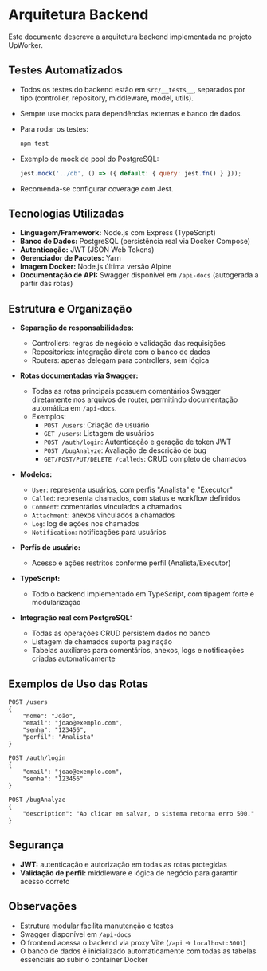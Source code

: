 

# Arquitetura Backend

Este documento descreve a arquitetura backend implementada no projeto UpWorker.

## Testes Automatizados

- Todos os testes do backend estão em `src/__tests__`, separados por tipo (controller, repository, middleware, model, utils).
- Sempre use mocks para dependências externas e banco de dados.
- Para rodar os testes:
	```bash
	npm test
	```

- Exemplo de mock de pool do PostgreSQL:
	```js
	jest.mock('../db', () => ({ default: { query: jest.fn() } }));
	```

- Recomenda-se configurar coverage com Jest.

## Tecnologias Utilizadas

- **Linguagem/Framework:** Node.js com Express (TypeScript)
- **Banco de Dados:** PostgreSQL (persistência real via Docker Compose)
- **Autenticação:** JWT (JSON Web Tokens)
- **Gerenciador de Pacotes:** Yarn
- **Imagem Docker:** Node.js última versão Alpine
- **Documentação de API:** Swagger disponível em `/api-docs` (autogerada a partir das rotas)



## Estrutura e Organização

- **Separação de responsabilidades:**
	- Controllers: regras de negócio e validação das requisições
	- Repositories: integração direta com o banco de dados
	- Routers: apenas delegam para controllers, sem lógica

- **Rotas documentadas via Swagger:**
	- Todas as rotas principais possuem comentários Swagger diretamente nos arquivos de router, permitindo documentação automática em `/api-docs`.
	- Exemplos:
		- `POST /users`: Criação de usuário
		- `GET /users`: Listagem de usuários
		- `POST /auth/login`: Autenticação e geração de token JWT
		- `POST /bugAnalyze`: Avaliação de descrição de bug
		- `GET/POST/PUT/DELETE /calleds`: CRUD completo de chamados

- **Modelos:**
	- `User`: representa usuários, com perfis "Analista" e "Executor"
	- `Called`: representa chamados, com status e workflow definidos
	- `Comment`: comentários vinculados a chamados
	- `Attachment`: anexos vinculados a chamados
	- `Log`: log de ações nos chamados
	- `Notification`: notificações para usuários

- **Perfis de usuário:**
	- Acesso e ações restritos conforme perfil (Analista/Executor)

- **TypeScript:**
	- Todo o backend implementado em TypeScript, com tipagem forte e modularização

- **Integração real com PostgreSQL:**
	- Todas as operações CRUD persistem dados no banco
	- Listagem de chamados suporta paginação
	- Tabelas auxiliares para comentários, anexos, logs e notificações criadas automaticamente

## Exemplos de Uso das Rotas

```http
POST /users
{
	"nome": "João",
	"email": "joao@exemplo.com",
	"senha": "123456",
	"perfil": "Analista"
}

POST /auth/login
{
	"email": "joao@exemplo.com",
	"senha": "123456"
}

POST /bugAnalyze
{
	"description": "Ao clicar em salvar, o sistema retorna erro 500."
}
```

## Segurança

- **JWT:** autenticação e autorização em todas as rotas protegidas
- **Validação de perfil:** middleware e lógica de negócio para garantir acesso correto


## Observações

- Estrutura modular facilita manutenção e testes
- Swagger disponível em `/api-docs`
- O frontend acessa o backend via proxy Vite (`/api` → `localhost:3001`)
- O banco de dados é inicializado automaticamente com todas as tabelas essenciais ao subir o container Docker

